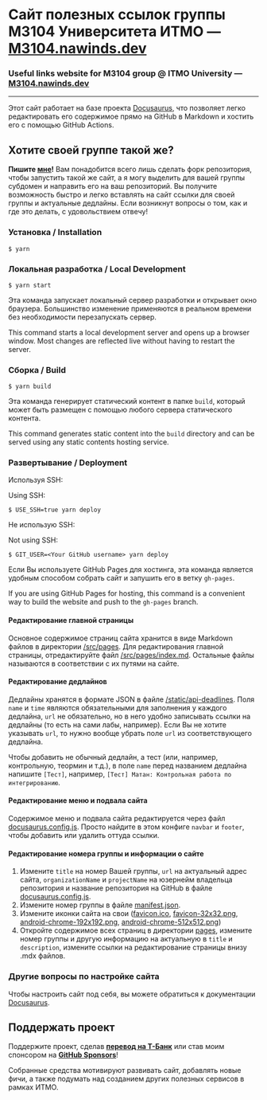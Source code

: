 # Сайт полезных ссылок группы M3104 Университета ИТМО — [M3104.nawinds.dev](https://m3104.nawinds.dev)

### Useful links website for M3104 group @ ITMO University — [M3104.nawinds.dev](https://m3104.nawinds.dev)

---

Этот сайт работает на базе проекта [Docusaurus](https://docusaurus.io/), что позволяет легко редактировать его содержимое прямо на GitHub в Markdown и хостить его с помощью GitHub Actions.

## Хотите своей группе такой же?

**Пишите [мне](https://t.me/nawinds)!** Вам понадобится всего лишь сделать форк репозитория, чтобы запустить такой же сайт, а я могу выделить для вашей группы субдомен и направить его на ваш репозиторий. Вы получите возможность быстро и легко вставлять на сайт ссылки для своей группы и актуальные дедлайны. Если возникнут вопросы о том, как и где это делать, с удовольствием отвечу!

### Установка / Installation

```
$ yarn
```

### Локальная разработка / Local Development

```
$ yarn start
```

Эта команда запускает локальный сервер разработки и открывает окно браузера. Большинство изменение применяются в реальном времени без необходимости перезапускать сервер.

This command starts a local development server and opens up a browser window. Most changes are reflected live without having to restart the server.

### Сборка / Build

```
$ yarn build
```
Эта команда генерирует статический контент в папке `build`, который может быть размещен с помощью любого сервера статического контента.

This command generates static content into the `build` directory and can be served using any static contents hosting service.

### Развертывание / Deployment

Используя SSH:

Using SSH:

```
$ USE_SSH=true yarn deploy
```

Не использую SSH:

Not using SSH:

```
$ GIT_USER=<Your GitHub username> yarn deploy
```

Если Вы используете GitHub Pages для хостинга, эта команда является удобным способом собрать сайт и запушить его в ветку `gh-pages`.

If you are using GitHub Pages for hosting, this command is a convenient way to build the website and push to the `gh-pages` branch.

#### Редактирование главной страницы

Основное содержимое страниц сайта хранится в виде Markdown файлов в директории [/src/pages](src/pages/).
Для редактирования главной страницы, отредактируйте файл [/src/pages/index.md](src/pages/index.mdx). Остальные файлы 
называются в соответствии с их путями на сайте.

#### Редактирование дедлайнов

Дедлайны хранятся в формате JSON в файле [/static/api-deadlines](static/api-deadlines). Поля `name` и `time` являются обязательными для заполнения у каждого дедлайна, `url` не обязательно, но в него удобно записывать ссылки на дедлайны (то есть на сами лабы, например). Если Вы не хотите указывать `url`, то нужно вообще убрать поле `url` из соответствующего дедлайна.

Чтобы добавить не обычный дедлайн, а тест (или, например, контрольную, теормин и т.д.), в поле `name` перед названием дедлайна напишите `[Тест]`, например, `[Тест] Матан: Контрольная работа по интегрированию`.

#### Редактирование меню и подвала сайта

Содержимое меню и подвала сайта редактируется через файл [docusaurus.config.js](docusaurus.config.js). Просто найдите в этом конфиге `navbar` и `footer`, чтобы добавить или удалить оттуда ссылки.

#### Редактирование номера группы и информации о сайте

1. Измените `title` на номер Вашей группы, `url` на актуальный адрес сайта, `organizationName` и `projectName` на юзернейм владельца репозитория и название репозитория на GitHub в файле [docusaurus.config.js](docusaurus.config.js).
2. Измените номер группы в файле [manifest.json](static/manifest.json).
3. Измените иконки сайта на свои ([favicon.ico](static/img/favicon.ico), [favicon-32x32.png](static/img/favicon-32x32.png), [android-chrome-192x192.png](static/img/android-chrome-192x192.png), [android-chrome-512x512.png](static/img/android-chrome-512x512.png))
4. Откройте содержимое всех страниц в директории [pages](src/pages), измените номер группы и другую информацию на актуальную в `title` и `description`, измените ссылки на редактирование страницы внизу .mdx файлов.

### Другие вопросы по настройке сайта

Чтобы настроить сайт под себя, вы можете обратиться к документации [Docusaurus](https://docusaurus.io/docs).

## Поддержать проект

Поддержите проект, сделав **[перевод на Т-Банк](https://www.tbank.ru/cf/4tI8tyioxMb)** или став моим спонсором на **[GitHub Sponsors](https://github.com/sponsors/nawinds)**!

Собранные средства мотивируют развивать сайт, добавлять новые фичи, а также подумать над созданием других полезных сервисов в рамках ИТМО.
